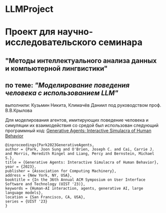 # LLMProject
# Проект для научно-исследовательского семинара 

## "Методы интеллектуального анализа данных и компьютерной лингвистики" 
   
## по теме: ***"Моделирование поведения человека с использованием LLM"***    
выполнили: Кузьмин Никита, Климачёв Даниил
под руководством проф. В.В.Крылова

Для моделирования агентов, имитирующих поведение человека и симуляции их взаимодействия со средой был использован 
следующий программный код: [Generative Agents: Interactive Simulacra of Human Behavior](https://github.com/joonspk-research/generative_agents.git)
```
@inproceedings{Park2023GenerativeAgents,  
author = {Park, Joon Sung and O'Brien, Joseph C. and Cai, Carrie J. and Morris, Meredith Ringel and Liang, Percy and Bernstein, Michael S.},  
title = {Generative Agents: Interactive Simulacra of Human Behavior},  
year = {2023},  
publisher = {Association for Computing Machinery},  
address = {New York, NY, USA},  
booktitle = {In the 36th Annual ACM Symposium on User Interface Software and Technology (UIST '23)},  
keywords = {Human-AI interaction, agents, generative AI, large language models},  
location = {San Francisco, CA, USA},  
series = {UIST '23}
}
```
